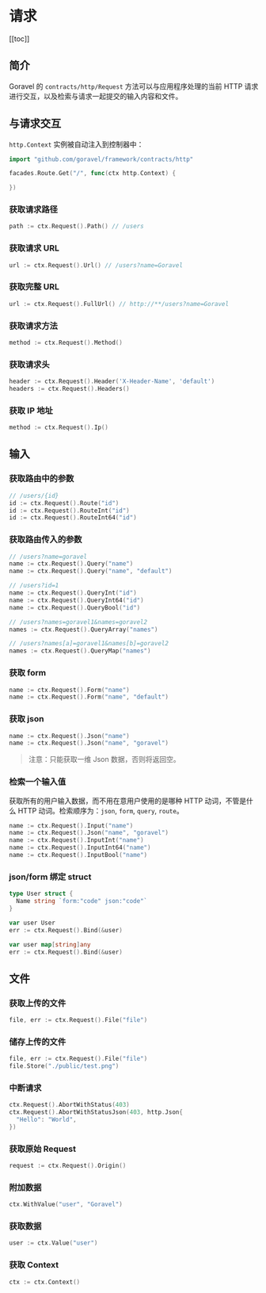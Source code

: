 # 请求

[[toc]]

## 简介

Goravel 的 `contracts/http/Request` 方法可以与应用程序处理的当前 HTTP 请求进行交互，以及检索与请求一起提交的输入内容和文件。

## 与请求交互

`http.Context` 实例被自动注入到控制器中：

```go
import "github.com/goravel/framework/contracts/http"

facades.Route.Get("/", func(ctx http.Context) {

})
```

### 获取请求路径

```go
path := ctx.Request().Path() // /users
```

### 获取请求 URL

```go
url := ctx.Request().Url() // /users?name=Goravel
```

### 获取完整 URL

```go
url := ctx.Request().FullUrl() // http://**/users?name=Goravel
```

### 获取请求方法

```go
method := ctx.Request().Method()
```

### 获取请求头

```go
header := ctx.Request().Header('X-Header-Name', 'default')
headers := ctx.Request().Headers()
```

### 获取 IP 地址

```go
method := ctx.Request().Ip()
```

## 输入

### 获取路由中的参数

```go
// /users/{id}
id := ctx.Request().Route("id")
id := ctx.Request().RouteInt("id")
id := ctx.Request().RouteInt64("id")
```

### 获取路由传入的参数

```go
// /users?name=goravel
name := ctx.Request().Query("name")
name := ctx.Request().Query("name", "default")

// /users?id=1
name := ctx.Request().QueryInt("id")
name := ctx.Request().QueryInt64("id")
name := ctx.Request().QueryBool("id")

// /users?names=goravel1&names=goravel2
names := ctx.Request().QueryArray("names")

// /users?names[a]=goravel1&names[b]=goravel2
names := ctx.Request().QueryMap("names")
```

### 获取 form

```go
name := ctx.Request().Form("name")
name := ctx.Request().Form("name", "default")
```

### 获取 json

```go
name := ctx.Request().Json("name")
name := ctx.Request().Json("name", "goravel")
```

> 注意：只能获取一维 Json 数据，否则将返回空。

### 检索一个输入值

获取所有的用户输入数据，而不用在意用户使用的是哪种 HTTP 动词，不管是什么 HTTP 动词。检索顺序为：`json`, `form`, `query`, `route`。

```go
name := ctx.Request().Input("name")
name := ctx.Request().Json("name", "goravel")
name := ctx.Request().InputInt("name")
name := ctx.Request().InputInt64("name")
name := ctx.Request().InputBool("name")
```

### json/form 绑定 struct

```go
type User struct {
  Name string `form:"code" json:"code"`
}

var user User
err := ctx.Request().Bind(&user)
```

```go
var user map[string]any
err := ctx.Request().Bind(&user)
```

## 文件

### 获取上传的文件

```go
file, err := ctx.Request().File("file")
```

### 储存上传的文件

```go
file, err := ctx.Request().File("file")
file.Store("./public/test.png")
```

### 中断请求

```go
ctx.Request().AbortWithStatus(403)
ctx.Request().AbortWithStatusJson(403, http.Json{
  "Hello": "World",
})
```

### 获取原始 Request

```go
request := ctx.Request().Origin()
```

### 附加数据

```go
ctx.WithValue("user", "Goravel")
```

### 获取数据

```go
user := ctx.Value("user")
```

### 获取 Context

```go
ctx := ctx.Context()
```

<CommentService/>